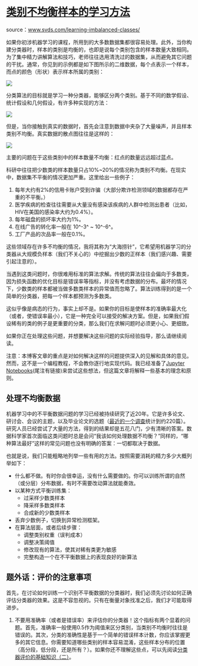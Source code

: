 # [类别不均衡样本的学习方法](http://www.svds.com/learning-imbalanced-classes/)

source：www.svds.com/learning-imbalanced-classes/

如果你初涉机器学习的课程，所用到的大多数数据集都很容易处理。此外，当你构建分类器时，样本的类别是均衡的，也即是说每个类别包含的样本数量大致相同。为了集中精力讲解算法和技巧，老师往往选用清洗过的数据集，从而避免其它问题的干扰。通常，你见到的示例都是如下图所示的二维数据，每个点表示一个样本，而点的颜色（形状）表示样本所属的类别：

![](http://www.svds.com/wp-content/uploads/2016/08/clean.png)

分类算法的目标就是学习一种分类器，能够区分两个类别。基于不同的数学假设、统计假设和几何假设，有许多种实现的方法：

![](http://www.svds.com/wp-content/uploads/2016/08/ImbalancedClasses_fig2.png)

但是，当你接触到真实的数据时，首先会注意到数据中夹杂了大量噪声，并且样本类别不均衡。真实数据的散点图往往是这样的：

![](http://www.svds.com/wp-content/uploads/2016/08/messy.png)

主要的问题在于这些类别中的样本数量不均衡：红点的数量远远超过蓝点。

科研中往往把少数类的样本数量只占10%~20%的情况称为类别不均衡。在现实中，数据集不平衡的情况更加严重。这里给出一些例子：

1. 每年大约有2%的信用卡账户受到诈骗（大部分欺诈检测领域的数据都存在严重的不平衡。）
2. 医学疾病的检查往往需要从大量没有感染该疾病的人群中检测出患者（比如，HIV在美国的感染率大约为0.4%）。
3. 每年磁盘的损坏率大约为1%。
4. 在线广告的转化率一般在 10^-3^ ~ 10^-6^。
5. 工厂产品的次品率一般在0.1%。

这些领域存在许多不均衡的情况，我将其称为“大海捞针”，它希望用机器学习的分类器从大规模负样本（我们不关心的）中挖掘出少数的正样本（我们感兴趣、需要引起注意的）。

当遇到这类问题时，你很难用标准的算法求解。传统的算法往往会偏向于多数类，因为损失函数的优化目标是错误率等指标，并没有考虑数据的分布。最坏的情况下，少数类的样本都被当做多数类样本的异常值而忽略了。算法训练得到的是一个简单的分类器，把每一个样本都预测为多数类。

这似乎像是病态的行为，事实上却不是。如果你的目标是使样本的准确率最大化（或者，使错误率最小），它是一种完全可以接受的解决方案。但是，如果我们假设稀有的类的例子是更重要的分类，那么我们在求解问题时必须更小心、更细致。

如果你正在处理这些问题，并想要解决这些问题的实际经验指导，那么请继续阅读。

注意：本博客文章的重点是对如何解决这样的问题提供深入的见解和具体的意见。然而，这不是一个编程教程，不会教你逐行地实现代码。我已经准备了[Jupyter Notebooks](https://silicon-valley-data-science.github.io/learning-from-imbalanced-classes/Gaussians.html)(尾注有链接)来尝试这些想法，但这篇文章将解释一些基本的理念和原则。

## 处理不均衡数据

机器学习中的不平衡数据问题的学习已经被持续研究了近20年。它是许多论文、研讨会、会议的主题，以及毕业论文的选题（[最近的一个调查](http://arxiv.org/pdf/1505.01658.pdf)统计到约220篇）。研究人员已经尝试了大量的方法，得到的结果却是五花八门，少有清晰的答案。数据科学家首次面临这类问题时总是会问“我该如何处理数据不均衡？”同样的，“哪种算法最好”这样的常见问题也没有明确的答案：一切都取决于数据。

也就是说，我们只能粗略地列举一些有用的方法。按照需要消耗的精力多少大概列举如下：

- 什么都不做。有时你会很幸运，没有什么需要做的。你可以训练所谓的自然（或分层）分布数据，有时不需要改动算法就能奏效。
- 以某种方式平衡训练集：
	- 过采样少数类样本
	- 降采样多数类样本
	- 合成新的少数类样本
- 丢弃少数例子，切换到异常检测框架。
- 在算法层面，或者后续步骤：
	- 调整类别权重（误判成本）
	- 调整决策阈值
	- 修改现有的算法，使其对稀有类更为敏感
	- 完整构造一个在不平衡数据上的表现良好的新算法

## 题外话：评价的注意事项

首先，在讨论如何训练一个识别不平衡数据的分类器时，我们必须先讨论如何正确评估分类器的效果。这是不容忽视的。只有在衡量对象找准之后，我们才可能取得进步。

1. 不要用准确率（或者是错误率）来评估你的分类器！这个指标有两个显着的问题。首先，准确率一般使用0.5作为阈值来区分类别，当类别不均衡时往往是错误的。其次，分类的准确性是基于一个简单的错误样本计数，你应该掌握更多的其它信息。你需要知道哪些类别的样本容易混淆，这些样本分布的位置（高分段，低分段，还是所有？）。如果你还不理解这些点，可以先阅读[分类器评价的基础知识（二）](http://www.svds.com/classifiers2/)。